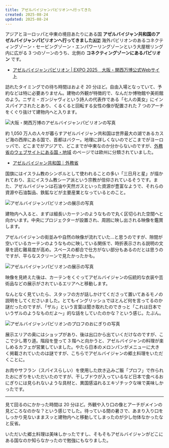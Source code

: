 ```yaml
---
title: アゼルバイジャンパビリオンへ行ってきた
created: 2025-08-24
updated: 2025-08-24
---
```


アジアとヨーロッパと中東の境目あたりにある国 **アゼルバイジャン共和国のアゼルバイジャンパビリオンへ行ってきました🇦🇿** 海外パビリオンのあるコネクティングゾーン・セービングゾーン・エンパワーリングゾーンという大屋根リング内に広がる 3 つのゾーンのうち、北側の **コネクティングゾーンにあるパビリオン** です。

- [アゼルバイジャンパビリオン | EXPO 2025　大阪・関西万博公式Webサイト](https://www.expo2025.or.jp/official-participant/azerbaijan/)

訪れたタイミングでの待ち時間はおよそ 20 分ほど。自由入場となっていて、予約などは特に必要ありません。建物の外観が特徴的で、なんだか博物館や美術館のよう。ニザミ・ガンジャヴィという詩人の代表作である「七人の美女」にインスパイアされたとあり、くるくると回転する女性の像が配置された 7 つのアーチをくぐり抜けて建物内へと入ります。

![大阪・関西万博のアゼルバイジャンパビリオンの写真](954c28e1-6c66-4bae-0c7f-2ac6bb80e800)

約 1,050 万人の人々が暮らすアゼルバイジャン共和国は世界最大の湖であるカスピ海の西岸にある国で、首都はバクー。地理に詳しくないのでどこまでがヨーロッパで、どこまでがアジアで、どこまでが中東なのか分からないのですが、[外務省のウェブサイトにある国・地域](https://www.mofa.go.jp/mofaj/area/europe.html) のページでは欧州に分類されていました。

- [アゼルバイジャン共和国｜外務省](https://www.mofa.go.jp/mofaj/area/azerbaijan/index.html)

国旗にはイスラム教のシンボルとして使われることの多い「三日月と星」が描かれており、主にイスラム教シーア派という宗教が信仰されているそうです。また、アゼルバイジャンは石油や天然ガスといった資源が豊富なようで、それらの資源や石油製品、鉄鉱などが主要産業となっているとのこと。

![アゼルバイジャンパビリオンの展示の写真](5e02ffbb-7be2-4de6-f80e-056110c42f00)

建物内へ入ると、まずは細長いカーテンのようなもので丸く区切られた空間へと向かいます。中央にプロジェクターが設置され、周囲に映し出される映像を鑑賞します。

アゼルバイジャンの街並みや自然の映像が流れていた…と思うのですが、隙間が空いているカーテンのようなものに映している関係で、時折表示される説明の文章を読む難易度が高め。スペースの都合で仕方がない部分もあるのだとは思うのですが、平らなスクリーンで見たかったかも。

![アゼルバイジャンパビリオンの展示の写真](be9464ac-64ba-49c8-4539-497c633d2600)

映像を見終えた後は、カーテンをくぐってアゼルバイジャンの伝統的な衣装や芸術品などの展示がされているエリアへと移動します。

なんとなく見ていたら、スタッフの方が話しかけてくださって置いてあるモノの説明をしてくださいました。とてもイングリッシュでほとんど何を言ってるのか謎だったのですが、「ザル」という言葉は聞き取れたのできっと「これは日本でいうザルのようなものだよ～」的な話をしていたのかな？という感じ。たぶん。

![アゼルバイジャンパビリオンのプロフのおにぎりの写真](f5b45f66-5571-4ff9-5daa-4e434bb21a00)

展示エリアの奥にはショップがあり、後は出口から出ていくだけなのですが、ここで少し寄り道。階段を登って 3 階へと向かうと、アゼルバイジャンの料理が楽しめるカフェが営業していました。やたら日本のメロンパンがメニューに大きく掲載されていたのは謎ですが、こちらでアゼルバイジャンの郷土料理をいただくことに。

お肉やサフラン（スパイスらしい）を使用した炊き込みご飯「プロフ」で作られたおにぎりをいただいたのですが、干しブドウが入っているなど日本で食べるおにぎりには見られないような具材と、異国感溢れるエキゾチックな味で美味しかったです。

---

見て回るのにかかった時間は 20 分ほど。外観や入り口の像とアーチがメインの見どころなのかな？という感じでした。待っている間の暑さで、あまり入り口をしっかり見ないままスッと建物内へと移動してしまったのが少し勿体なかったなと反省。

いただいた郷土料理は美味しかったですし、そもそもアゼルバイジャンがどこにある国なのか知らなかったので勉強にもなりました。
